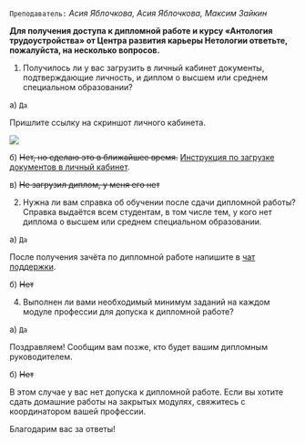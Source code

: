 `Преподаватель:` *Асия Яблочкова, Асия Яблочкова, Максим Зайкин*

**Для получения доступа к дипломной работе и курсу «Антология трудоустройства» от Центра развития карьеры Нетологии ответьте, пожалуйста, на несколько вопросов.**

1. Получилось ли у вас загрузить в личный кабинет документы, подтверждающие личность, и диплом о высшем или среднем специальном образовании?

а) `Да`

Пришлите ссылку на скриншот личного кабинета.

![](https://cdn.discordapp.com/attachments/1280501719586836521/1281214989218091062/image.png?ex=66dae7f1&is=66d99671&hm=c7ac5a88871ab7c90d04d88c5b3054332dc273b1aa310bc4a0dbd3678e5e7866&)

б) ~~Нет, но сделаю это в ближайшее время.~~ [Инструкция по загрузке документов в личный кабинет](https://netology.ru/backend/api/get_access/navigator-studenta).

в) ~~Не загрузил диплом, у меня его нет~~

2. Нужна ли вам справка об обучении после сдачи дипломной работы? Справка выдаётся всем студентам, в том числе тем, у кого нет диплома о высшем или среднем специальном образовании.

а) `Да`

После получения зачёта по дипломной работе напишите в [чат поддержки](https://netology.ru/profile?modal=support&type=new-ticket).

б) ~~Нет~~

4. Выполнен ли вами необходимый минимум заданий на каждом модуле профессии для допуска к дипломной работе?

а) `Да`

Поздравляем! Сообщим вам позже, кто будет вашим дипломным руководителем.

б) ~~Нет~~

В этом случае у вас нет допуска к дипломной работе. Если вы хотите сдать домашние работы на закрытых модулях, свяжитесь с координатором вашей профессии.

Благодарим вас за ответы!
